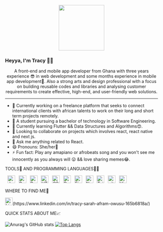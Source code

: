 <div id="header" align="center">
  <img src="https://media.giphy.com/media/RbDKaczqWovIugyJmW/giphy.gif" width="150"/>
</div>

### Heyya, I'm Tracy 👋👑
<p align="center">
A front-end and mobile app developer from Ghana with three years experience 😎 in web development and some months experience in mobile app development🙈. Also a strong arts and design professional with a focus on building reusable codes and libraries and analysing customer requirements to create effective, high-end, and user-friendly web solutions.
</p>
<hr/>
 
 - 🔭 Currently working on a freelance platform that seeks to connect international clients with african talents to work on their long and short term projects remotely.
 - 🏫 A student pursuing a bachelor of technology in Software Engineering.
- 🌱 Currently learning Flutter && Data Structures and Algorithms😍.
- 👯 Looking to collaborate on projects which involves react, react native and next js.
- 💬 Ask me anything related to React.
- 😄 Pronouns: She/her👑
- ⚡ Fun fact: Play any amapiano or afrobeats song and you won't see me innocently as you always will 😛 && love sharing memes😂.


<p align="left">TOOLS🔨 AND PROGRAMMING LANGUAGES👩‍💻</p>

&nbsp;
<img src="https://img.shields.io/badge/JavaScript-282C34?logo=javascript&logoColor=F7DF1E" alt="JavaScript logo" title="JavaScript" height="25" />
&nbsp;
<img src="https://img.shields.io/badge/React-282C34?logo=react&logoColor=61DAFB" alt="React logo" title="React.js / React Native" height="25" />
&nbsp;
<img src="https://img.shields.io/badge/React Native-282C34?logo=react&logoColor=61DAFB" alt="React Native logo" title="React Native" height="25" />
&nbsp;
<img src="https://img.shields.io/badge/HTML5-282C34?logo=html5&logoColor=764ABC" alt="HTML5 logo" title="HTML" height="25" />
&nbsp;
<img src="https://img.shields.io/badge/CSS3-282C34?logo=css3&logoColor=FFCA28" alt="CSS3 logo" title="CSS" height="25" />
&nbsp;
<img src="https://img.shields.io/badge/Redux-282C34?logo=redux&logoColor=764ABC" alt="Redux logo" title="Redux" height="25" />
&nbsp;
<img src="https://img.shields.io/badge/Firebase-282C34?logo=firebase&logoColor=FFCA28" alt="Firebase logo" title="Firebase" height="25" />
&nbsp;
<img src="https://img.shields.io/badge/Next.js-282C34?logo=next.js&logoColor=FFFFFF" alt="Next.js logo" title="Next.js" height="25" />
&nbsp;
<img src="https://img.shields.io/badge/Tailwind%20CSS-282C34?logo=tailwind-css&logoColor=38B2AC" alt="Tailwind CSS logo" title="Tailwind CSS" height="25" />
&nbsp;
<img src="https://img.shields.io/badge/git-282C34?logo=git&logoColor=F05032" alt="git logo" title="git" height="25" />
&nbsp;
<img src="https://img.shields.io/badge/VS%20Code-282C34?logo=visual-studio-code&logoColor=007ACC" alt="Visual Studio Code logo" title="Visual Studio Code" height="25" />
&nbsp;


<p align="left">WHERE TO FIND ME🔎</p>
<img src="https://img.shields.io/badge/LinkedIn-282C34?logo=linkedin&logoColor=0077B5" alt="LinkedIn logo" title="LinkedIn" height="25" />(https://www.linkedin.com/in/tracy-sarah-afram-owusu-165b6818a/)
&nbsp;

<p align="left">QUICK STATS ABOUT ME📈</p>

![Anurag's GitHub stats](https://github-readme-stats.vercel.app/api?username=tracy1-sarah&show_icons=true&theme=transparent)
[![Top Langs](https://github-readme-stats.vercel.app/api/top-langs/?username=tracy1-sarah&show_icons=true&count_private=true)](https://github.com/anuraghazra/github-readme-stats)


